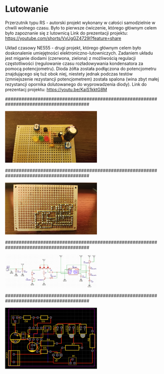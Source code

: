 # Lutowanie

Przerzutnik typu RS - autorski projekt wykonany w całości samodzielnie w chwili wolnego czasu. Było to pierwsze ćwiczenie, którego głównym celem było zapoznanie się z lutownicą
Link do prezentacji projektu: https://youtube.com/shorts/VxUgGZ4729I?feature=share

Układ czasowy NE555 - drugi projekt, którego głównym celem było doskonalenie umiejętności elektroniczno-lutowniczych. Zadaniem układu jest miganie diodami (czerwona, zielona) z możliwością regulacji częstotliwości (regulowanie czasu rozładowywania kondensatora za pomocą potencjometru). Dioda żółta została podłączona do potencjometru znajdującego się tuż obok niej, niestety jednak podczas testów (zmniejszenie rezystancji potencjometrem) została spalona (wina zbyt małej rezystancji opornika dolutowanego do wyprowadzenia diody).
Link do prezentacj projektu: https://youtu.be/KaiS1kktG8M

#######################################################################################

<img
  src="im1.jpg"
  alt="Alt text"
  title="Optional title"
  style="display: inline-block; margin: 0 auto; max-width: 300px">

#######################################################################################

<img
  src="im2.jpg"
  alt="Alt text"
  title="Optional title"
  style="display: inline-block; margin: 0 auto; max-width: 300px">
  
  #######################################################################################

<img
  src="im3.png"
  alt="Alt text"
  title="Optional title"
  style="display: inline-block; margin: 0 auto; max-width: 300px">
  
  #######################################################################################

<img
  src="im4.png"
  alt="Alt text"
  title="Optional title"
  style="display: inline-block; margin: 0 auto; max-width: 300px">
